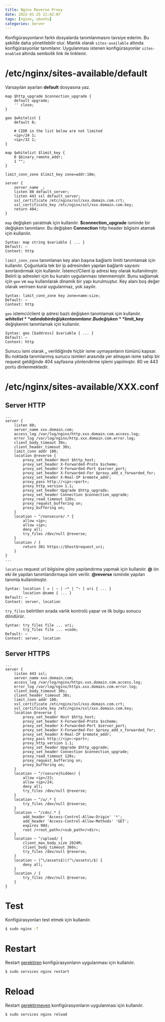 ```yaml
---
title: Nginx Reverse Proxy
date: 2022-01-25 21:42:07
tags: [nginx, ubuntu]
categories: Server
---
```


Konfigürasyonların farklı dosyalarda tanımlanmasını tavsiye ederim. Bu şekilde daha yönetilebilir olur. Mantık olarak ``sites-available`` altında konfigürasyonlar tanımlanır. Uygulanması istenen konfigürasyonlar ``sites-enabled`` altında sembolik link ile linklenir.

# /etc/nginx/sites-available/default

Varsayılan ayarları **default** dosyasına yaz.

```nginxconf
map $http_upgrade $connection_upgrade {
    default upgrade;
    '' close;
}   

geo $whitelist {
    default 0;

    # CIDR in the list below are not limited
    <ip>/24 1;
    <ip>/32 1;
}

map $whitelist $limit_key {
    0 $binary_remote_addr;
    1 "";
}

limit_conn_zone $limit_key zone=addr:10m;

server {
    server_name _;
    listen 80 default_server;
    listen 443 ssl default_server;
    ssl_certificate /etc/nginx/ssl/xxx.domain.com.crt;
    ssl_certificate_key /etc/nginx/ssl/xxx.domain.com.key;
    return 404;
}
```
<!-- more -->

``map`` değişken yaratmak için kullanılır. **$connection_upgrade** isminde bir değişken tanımlanır. Bu değişken **Connection** http header bilgisini atamak için kullanılır.

    Syntax: map string $variable { ... }
    Default: —
    Context: http

``limit_conn_zone`` tanımlanan key alan başına bağlantı limiti tanımlamak için kullanılır. Çoğunlukla tek bir ip adresinden yapılan bağlantı sayısını sınırlandırmak için kullanılır. İstemci/Client ip adresi key olarak kullanılmıştır. Belirli ip adresleri için bu kuralın uygulanması istenmemiştir. Bunu sağlamak için ``geo`` ve ``map`` kullanılarak dinamik bir yapı kurulmuştur. Key alanı boş değer olarak verirsen kural uygulanmaz, yok sayılır.

    Syntax: limit_conn_zone key zone=name:size;
    Default: —
    Context: http

``geo`` istemci/client ip adresi bazlı değişken tanımlamak için kullanılır. **$whitelist** adında bir değişken tanımlanır. Bu değişken **$limit_key** değişkenini tanımlamak için kullanılır.

    Syntax: geo [$address] $variable { ... }
    Default: —
    Context: http

Sunucu ismi olarak **_** verildiğinde hiçbir isme uymayanların tümünü kapsar. Bu noktada tanımlanmış sunucu isimleri arasında yer almayan isme sahip bir request geldiğinde 404 sayfasına yönlendirme işlemi yapılmıştır. 80 ve 443 portu dinlenmektedir.

# /etc/nginx/sites-available/XXX.conf

## Server HTTP

```nginxconf
...
server {
    listen 80;
    server_name xxx.domain.com;
    access_log /var/log/nginx/http.xxx.domain.com.access.log;
    error_log /var/log/nginx/http.xxx.domain.com.error.log;
    client_body_timeout 30s;
    client_header_timeout 30s;
    limit_conn addr 100;
    location @reverse {
        proxy_set_header Host $http_host;
        proxy_set_header X-Forwarded-Proto $scheme;
        proxy_set_header X-Forwarded-Port $server_port;
        proxy_set_header X-Forwarded-For $proxy_add_x_forwarded_for;
        proxy_set_header X-Real-IP $remote_addr;
        proxy_pass http://<ip>:<port>;
        proxy_http_version 1.1;
        proxy_set_header Upgrade $http_upgrade;
        proxy_set_header Connection $connection_upgrade;
        proxy_read_timeout 120s;
        proxy_request_buffering on;
        proxy_buffering on;
    }
    location ~ ^/nonsecure/.* {
        allow <ip>;
        allow <ip>;
        deny all;
        try_files /dev/null @reverse;
    }
    location / {
        return 301 https://$host$request_uri;
    }
}
...
```

``location`` request url bilgisine göre yapılandırma yapmak için kullanılır. **@** ön eki ile yapılan tanımlandırmaya isim verilir. **@reverse** isminde yapılan tanımla kullanılmıştır.

    Syntax: location [ = | ~ | ~* | ^~ ] uri { ... }
            location @name { ... }
    Default: —
    Context: server, location

``try_files`` belirtilen sırada varlık kontrolü yapar ve ilk bulgu sonucu döndürür.

    Syntax: try_files file ... uri;
            try_files file ... =code;
    Default: —
    Context: server, location

## Server HTTPS

```nginxconf
...
server {
    listen 443 ssl;
    server_name xxx.domain.com;
    access_log /var/log/nginx/https.xxx.domain.com.access.log;
    error_log /var/log/nginx/https.xxx.domain.com.error.log;
    client_body_timeout 30s;
    client_header_timeout 30s;
    limit_conn addr 100;
    ssl_certificate /etc/nginx/ssl/xxx.domain.com.crt;
    ssl_certificate_key /etc/nginx/ssl/xxx.domain.com.key;
    location @reverse {
        proxy_set_header Host $http_host;
        proxy_set_header X-Forwarded-Proto $scheme;
        proxy_set_header X-Forwarded-Port $server_port;
        proxy_set_header X-Forwarded-For $proxy_add_x_forwarded_for;
        proxy_set_header X-Real-IP $remote_addr;
        proxy_pass http://<ip>:<port>;
        proxy_http_version 1.1;
        proxy_set_header Upgrade $http_upgrade;
        proxy_set_header Connection $connection_upgrade;
        proxy_read_timeout 120s;
        proxy_request_buffering on;
        proxy_buffering on;
    }
    location ~ ^/(secure|hidden) {
        allow <ip>/23;
        allow <ip>/24;
        deny all;
        try_files /dev/null @reverse;
    }
    location ~ ^/u/.* {
        try_files /dev/null @reverse;
    }
    location ~ ^/cdn/.* {
        add_header 'Access-Control-Allow-Origin' '*';
        add_header 'Access-Control-Allow-Methods' 'GET';
        expires 90d;
        root /<root_path>/<sub_path>/<dir>;
    }
    location ~ ^/upload/ {
        client_max_body_size 2024M;
        client_body_timeout 360s;
        try_files /dev/null @reverse;
    }
    location ~ (^\/assets$)|(^\/assets\/$) {
        deny all;
    }
    location / {
        try_files /dev/null @reverse;
    }
}
```

# Test

Konfigürasyonları test etmek için kullanılır.

```bash
$ sudo nginx -T
```

# Restart

Restart <u>gerektiren</u> konfigürasyonların uygulanması için kullanılır.

```bash
$ sudo services nginx restart
```

# Reload

Restart <u>gerektirmeyen</u> konfigürasyonların uygulanması için kullanılır.

```bash
$ sudo services nginx reload
```